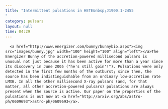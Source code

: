 ```yaml
---
title: "Intermittent pulsations in HETE&nbsp;J1900.1-2455
"
category: pulsars
layout: null
time: 04:29
---
```

<!-- converted from blosxom format post using convert.pl dkg 22.1.2022 -->
<!-- created by convert.pl on Mon Jan 30 23:40:59 EST 2012 -->
<!-- converted from ../2006/09/intermittent-pulsations-in-hetej19001.html -->
<!-- Post timestamp Wednesday, September 27, 2006 12:29 PM -->
<!-- touch -t 200609271229 -->
<!-- Labels: 2006, papers, pulsars -->
      <a href="http://www.energizer.com/bunny/bunnybio.aspx"><img src="images/bunny.jpg" width="100" height="100" align="left"></a>The Energizer Bunny of the accretion-powered millisecond pulsars is unusual not just because it has been active for more than a year since its discovery in June 2005 ("he's still goin'!"). Pulsations were only detected in the first few months of the outburst; since then, the source has been indistinguishable from an ordinary low-accretion rate LMXB. In all the other millisecond X-ray pulsars (and, for that matter, all other accretion-powered pulsars) pulsations are always present when the source is active. Our paper on the properties of the pulsations is out now at <a href="http://arxiv.org/abs/astro-ph/0609693">astro-ph/0609693</a>.
